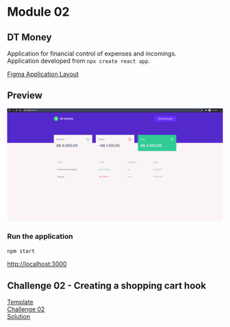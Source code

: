 # Module 02
## DT Money

Application for financial control of expenses and incomings.\
Application developed from ```npx create react app```.

[Figma Application Layout](https://www.figma.com/file/0xmu9mj2TJYoIOubBFWsk5/dtmoney-Ignite-(Copy)?node-id=0%3A1 "Figma Application Layout")

## Preview
![Alt Text](.github/module-02.gif)

### Run the application
```
npm start
```

[http://localhost:3000](http://localhost:3000 "localhost")


## Challenge 02 - Creating a shopping cart hook
[Template](https://github.com/rocketseat-education/ignite-template-reactjs-criando-um-hook-de-carrinho-de-compras "Template")\
[Challenge 02](https://www.notion.so/Desafio-02-Componentizando-a-aplica-o-b9f0f025c95b437699d0c3115f55b0f1 "Challenge 02")\
[Solution](https://github.com/EDusik/ignite-react-challenge-02 "Solution")